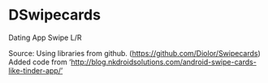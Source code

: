 # DSwipecards
Dating App Swipe L/R

Source:
Using libraries from github. (https://github.com/Diolor/Swipecards) 
Added code from ‘http://blog.nkdroidsolutions.com/android-swipe-cards-like-tinder-app/’
